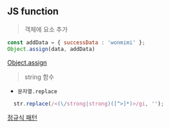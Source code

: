 ## JS function 
> 객체에 요소 추가 
```javascript
const addData = { successData : 'wonmimi' };
Object.assign(data, addData)
```
[Object.assign](https://developer.mozilla.org/ko/docs/Web/JavaScript/Reference/Global_Objects/Object/assign)


> string 함수
- `문자열.replace`
```javascript
  str.replace(/<(\/strong|strong)([^>]*)>/gi, '');
```
[정규식 패턴](../../Laravel/PHP_func.md)